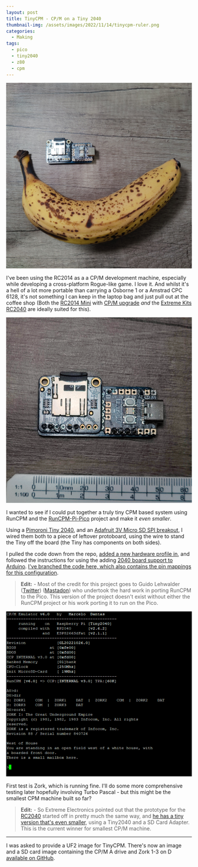 ```yaml
---
layout: post
title: TinyCPM - CP/M on a Tiny 2040
thumbnail-img: /assets/images/2022/11/14/tinycpm-ruler.png
categories:
  - Making
tags: 
  - pico
  - tiny2040
  - z80
  - cpm
---
```


![Assembled TinyCPM - Tin2040 and Micro SD card Reader, banana for scale](/assets/images/2022/11/14/tinycpm-banana.jpg)

I've been using the RC2014 as a a CP/M development machine, especially while 
developing a cross-platform Rogue-like game.  I love it.  And whilst it's a hell 
of a lot more portable than carrying a Osborne 1 or a Amstrad CPC 6128, it's 
not something I can keep in the laptop bag and just pull out at the coffee shop 
(Both the [RC2014 Mini](https://z80kits.com/shop/rc2014-mini/) with [CP/M upgrade](https://z80kits.com/shop/rc2014-mini-cp-m-upgrade-kit/) *and* the [Extreme Kits RC2040](https://extkits.co.uk/product/rc2040/) are ideally suited for this).

![Assembled TinyCPM - Tin2040 and Micro SD card Reader, scale for scale](/assets/images/2022/11/14/tinycpm-ruler.png)

I wanted to see if I could put together a truly tiny CPM based system using RunCPM 
and the [RunCPM-Pi-Pico](https://github.com/guidol70/RunCPM_RPi_Pico) project and 
make it *even smaller*.

Using a [Pimoroni Tiny 2040](https://shop.pimoroni.com/products/tiny-2040?variant=39560012234835), 
and an [Adafruit 3V Micro SD SPI breakout](https://shop.pimoroni.com/products/adafruit-micro-sd-spi-or-sdio-card-breakout-board-3v-only?variant=32107008131155), 
I wired them both to a piece of leftover protoboard, using the wire to stand the Tiny 
off the board (the Tiny has components on both sides).

I pulled the code down from the repo, [added a new hardware profile in](https://github.com/kianryan/RunCPM_RPi_Pico/blob/tiny2040/GL20221026_Source_RunCPM_v6_0_RPi_Pico.zip/RunCPM_v6_0_Pico_26102022/hardware/pico/tiny_sd_rc2040_spi.h), and followed 
the instructions for using the adding [2040 board support to Arduino](https://github.com/earlephilhower/arduino-pico). [I've branched the code here, which also contains the pin mappings for this configuration](https://github.com/kianryan/RunCPM_RPi_Pico/blob/tiny2040/GL20221026_Source_RunCPM_v6_0_RPi_Pico.zip/RunCPM_v6_0_Pico_26102022/hardware/pico/tiny_sd_rc2040_spi.h).

>  __Edit:__  - Most of the credit for this project goes to Guido Lehwalder ([Twitter](https://twitter.com/guidol70)) ([Mastadon](https://mastodon.online/@guidol70)) who undertook the hard 
>  work in porting RunCPM to the Pico.  This version of the project doesn't exist without 
>  either the RunCPM project or his work porting it to run on the Pico.

![Zork, running on TinyCPM](/assets/images/2022/11/14/zork.png)

First test is Zork, which is running fine.  I'll do some more comprehensive testing 
later hopefully involving Turbo Pascal - but this might be the smallest CPM machine built so far?


>  __Edit:__ - So Extreme Electronics pointed out that the prototype for the [RC2040](https://extkits.co.uk/product/rc2040/) started off in pretty much the same way, and [he has a tiny version that's even smaller](https://www.extremeelectronics.co.uk/emulating-a-z80-rc2014-with-cpm-and-ide-drives-via-an-sd-card/), using a Tiny2040 and a SD Card Adapter.  This is the current winner for smallest CP/M machine.

---

I was asked to provide a UF2 image for TinyCPM.  There's now an image and a SD card image containing the CP/M A drive and Zork 1-3 on D [available on GitHub](https://github.com/kianryan/RunCPM_RPi_Pico/releases/tag/tiny2040-0.1).